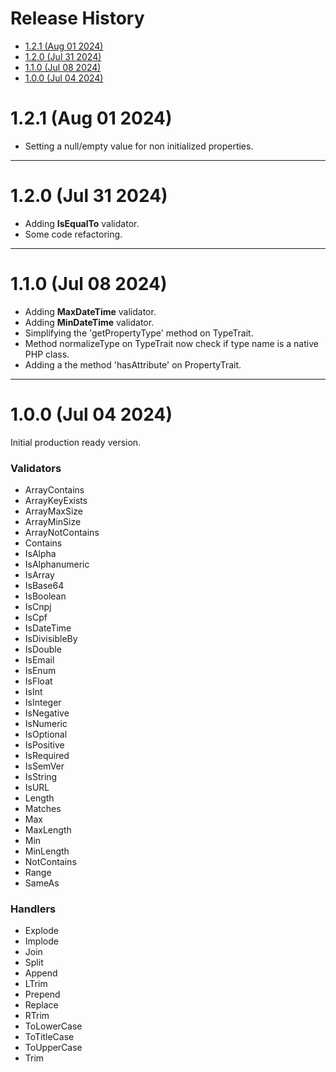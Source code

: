 # Release History <!-- omit in toc -->

- [1.2.1 (Aug 01 2024)](#121-aug-01-2024)
- [1.2.0 (Jul 31 2024)](#120-jul-31-2024)
- [1.1.0 (Jul 08 2024)](#110-jul-08-2024)
- [1.0.0 (Jul 04 2024)](#100-jul-04-2024)

# 1.2.1 (Aug 01 2024)

- Setting a null/empty value for non initialized properties.

---

# 1.2.0 (Jul 31 2024)

- Adding **IsEqualTo** validator.
- Some code refactoring. 

---

# 1.1.0 (Jul 08 2024)

- Adding **MaxDateTime** validator.
- Adding **MinDateTime** validator.
- Simplifying the 'getPropertyType' method on TypeTrait.
- Method normalizeType on TypeTrait now check if type name is a native PHP class.
- Adding a the method 'hasAttribute' on PropertyTrait.

---

# 1.0.0 (Jul 04 2024)

Initial production ready version.

<h3>Validators</h3>

- ArrayContains
- ArrayKeyExists
- ArrayMaxSize
- ArrayMinSize
- ArrayNotContains
- Contains
- IsAlpha
- IsAlphanumeric
- IsArray
- IsBase64
- IsBoolean
- IsCnpj
- IsCpf
- IsDateTime
- IsDivisibleBy
- IsDouble
- IsEmail
- IsEnum
- IsFloat
- IsInt
- IsInteger
- IsNegative
- IsNumeric
- IsOptional
- IsPositive
- IsRequired
- IsSemVer
- IsString
- IsURL
- Length
- Matches
- Max
- MaxLength
- Min
- MinLength
- NotContains
- Range
- SameAs


<h3>Handlers</h3>

- Explode
- Implode
- Join
- Split
- Append
- LTrim
- Prepend
- Replace
- RTrim
- ToLowerCase
- ToTitleCase
- ToUpperCase
- Trim
